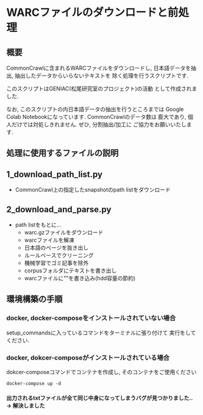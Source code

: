 # WARCファイルのダウンロードと前処理

## 概要

CommonCrawlに含まれるWARCファイルをダウンロードし,
日本語データを抽出, 抽出したデータからいらないテキストを
除く処理を行うスクリプトです.

このスクリプトはGENIAC(松尾研究室のプロジェクト)の活動
として作成されました.

なお, このスクリプトの内日本語データの抽出を行うところまでは
Google Colab Notebookになっています. CommonCrawlのデータ数は
膨大であり, 個人だけでは対処しきれません. ぜひ, 分割抽出/加工に
ご協力をお願いいたします.

## 処理に使用するファイルの説明

## 1_download_path_list.py
- CommonCrawl上の指定したsnapshotのpath listをダウンロード

## 2_download_and_parse.py
- path listをもとに...
    - warc.gzファイルをダウンロード
    - warcファイルを解凍
    - 日本語のページを抜き出し
    - ルールベースでクリーニング
    - 機械学習でゴミ記事を除外
    - corpusフォルダにテキストを書き出し
    - warcファイルに""を書き込み(hdd容量の節約)

## 環境構築の手順

### docker, docker-composeをインストールされていない場合

setup_commandsに入っているコマンドをターミナルに張り付けて
実行をしてください.

### docker, dokcer-composeがインストールされている場合

dokcer-composeコマンドでコンテナを作成し, そのコンテナをご使用ください

```
docker-compose up -d
```


#### 出力されるtxtファイルが全て同じ中身になってしまうバグが見つかりました.. → 解決しました


